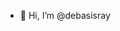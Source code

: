 - 👋 Hi, I’m @debasisray

<!--- 
- 👀 I’m interested in ...
- 🌱 I’m currently learning ...
- 💞️ I’m looking to collaborate on ...
- 📫 How to reach me ...
--->

<!---
debasisray/debasisray is a ✨ special ✨ repository because its `README.md` (this file) appears on your GitHub profile.
You can click the Preview link to take a look at your changes.
--->
